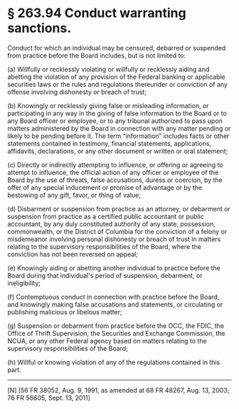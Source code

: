 # § 263.94   Conduct warranting sanctions.

Conduct for which an individual may be censured, debarred or suspended from practice before the Board includes, but is not limited to:


(a) Willfully or recklessly violating or willfully or recklessly aiding and abetting the violation of any provision of the Federal banking or applicable securities laws or the rules and regulations thereunder or conviction of any offense involving dishonesty or breach of trust; 


(b) Knowingly or recklessly giving false or misleading information, or participating in any way in the giving of false information to the Board or to any Board officer or employee, or to any tribunal authorized to pass upon matters administered by the Board in connection with any matter pending or likely to be pending before it. The term “information” includes facts or other statements contained in testimony, financial statements, applications, affidavits, declarations, or any other document or written or oral statement;


(c) Directly or indirectly attempting to influence, or offering or agreeing to attempt to influence, the official action of any officer or employee of the Board by the use of threats, false accusations, duress or coercion, by the offer of any special inducement or promise of advantage or by the bestowing of any gift, favor, or thing of value;


(d) Disbarment or suspension from practice as an attorney, or debarment or suspension from practice as a certified public accountant or public accountant, by any duly constituted authority of any state, possession, commonwealth, or the District of Columbia for the conviction of a felony or misdemeanor involving personal dishonesty or breach of trust in matters relating to the supervisory responsibilities of the Board, where the conviction has not been reversed on appeal;


(e) Knowingly aiding or abetting another individual to practice before the Board during that individual's period of suspension, debarment, or ineligibility;


(f) Contemptuous conduct in connection with practice before the Board, and knowingly making false accusations and statements, or circulating or publishing malicious or libelous matter;


(g) Suspension or debarment from practice before the OCC, the FDIC, the Office of Thrift Supervision, the Securities and Exchange Commission, the NCUA, or any other Federal agency based on matters relating to the supervisory responsibilities of the Board;


(h) Willful or knowing violation of any of the regulations contained in this part.



---

[N] [56 FR 38052, Aug. 9, 1991, as amended at 68 FR 48267, Aug. 13, 2003; 76 FR 56605, Sept. 13, 2011]





